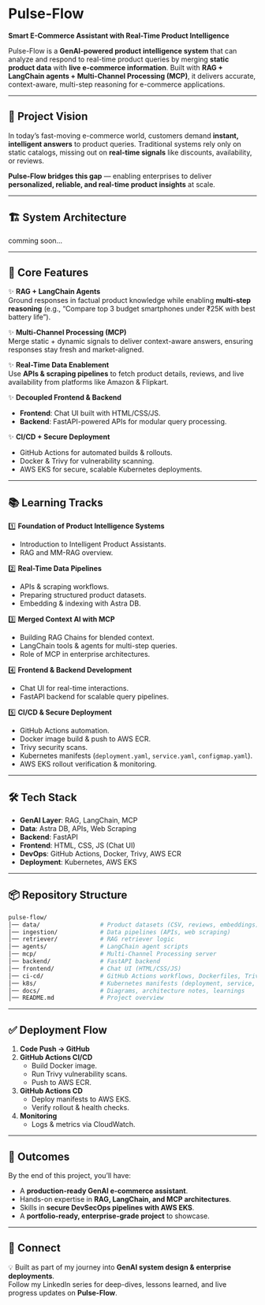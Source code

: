 # Pulse-Flow

**Smart E-Commerce Assistant with Real-Time Product Intelligence**  

Pulse-Flow is a **GenAI-powered product intelligence system** that can analyze and respond to real-time product queries by merging **static product data** with **live e-commerce information**. Built with **RAG + LangChain agents + Multi-Channel Processing (MCP)**, it delivers accurate, context-aware, multi-step reasoning for e-commerce applications.  

---

## 🚀 Project Vision  

In today’s fast-moving e-commerce world, customers demand **instant, intelligent answers** to product queries. Traditional systems rely only on static catalogs, missing out on **real-time signals** like discounts, availability, or reviews.  

**Pulse-Flow bridges this gap** — enabling enterprises to deliver **personalized, reliable, and real-time product insights** at scale.  

---

## 🏗️ System Architecture  

comming soon...


---

## 🔑 Core Features  

✨ **RAG + LangChain Agents**  
Ground responses in factual product knowledge while enabling **multi-step reasoning** (e.g., “Compare top 3 budget smartphones under ₹25K with best battery life”).  

✨ **Multi-Channel Processing (MCP)**  
Merge static + dynamic signals to deliver context-aware answers, ensuring responses stay fresh and market-aligned.  

✨ **Real-Time Data Enablement**  
Use **APIs & scraping pipelines** to fetch product details, reviews, and live availability from platforms like Amazon & Flipkart.  

✨ **Decoupled Frontend & Backend**  
- **Frontend**: Chat UI built with HTML/CSS/JS.  
- **Backend**: FastAPI-powered APIs for modular query processing.  

✨ **CI/CD + Secure Deployment**  
- GitHub Actions for automated builds & rollouts.  
- Docker & Trivy for vulnerability scanning.  
- AWS EKS for secure, scalable Kubernetes deployments.  

---

## 📚 Learning Tracks  

1️⃣ **Foundation of Product Intelligence Systems**  
- Introduction to Intelligent Product Assistants.  
- RAG and MM-RAG overview.  

2️⃣ **Real-Time Data Pipelines**  
- APIs & scraping workflows.  
- Preparing structured product datasets.  
- Embedding & indexing with Astra DB.  

3️⃣ **Merged Context AI with MCP**  
- Building RAG Chains for blended context.  
- LangChain tools & agents for multi-step queries.  
- Role of MCP in enterprise architectures.  

4️⃣ **Frontend & Backend Development**  
- Chat UI for real-time interactions.  
- FastAPI backend for scalable query pipelines.  

5️⃣ **CI/CD & Secure Deployment**  
- GitHub Actions automation.  
- Docker image build & push to AWS ECR.  
- Trivy security scans.  
- Kubernetes manifests (`deployment.yaml`, `service.yaml`, `configmap.yaml`).  
- AWS EKS rollout verification & monitoring.  

---

## 🛠️ Tech Stack  

- **GenAI Layer**: RAG, LangChain, MCP  
- **Data**: Astra DB, APIs, Web Scraping  
- **Backend**: FastAPI  
- **Frontend**: HTML, CSS, JS (Chat UI)  
- **DevOps**: GitHub Actions, Docker, Trivy, AWS ECR  
- **Deployment**: Kubernetes, AWS EKS  

---

## 📦 Repository Structure  

```bash
pulse-flow/
│── data/                 # Product datasets (CSV, reviews, embeddings)
│── ingestion/            # Data pipelines (APIs, web scraping)
│── retriever/            # RAG retriever logic
│── agents/               # LangChain agent scripts
│── mcp/                  # Multi-Channel Processing server
│── backend/              # FastAPI backend
│── frontend/             # Chat UI (HTML/CSS/JS)
│── ci-cd/                # GitHub Actions workflows, Dockerfiles, Trivy configs
│── k8s/                  # Kubernetes manifests (deployment, service, configmap)
│── docs/                 # Diagrams, architecture notes, learnings
│── README.md             # Project overview
```

---

## ✅ Deployment Flow  

1. **Code Push → GitHub**  
2. **GitHub Actions CI/CD**  
   - Build Docker image.  
   - Run Trivy vulnerability scans.  
   - Push to AWS ECR.  
3. **GitHub Actions CD**  
   - Deploy manifests to AWS EKS.  
   - Verify rollout & health checks.  
4. **Monitoring**  
   - Logs & metrics via CloudWatch.  

---

## 🎯 Outcomes  

By the end of this project, you’ll have:  
- A **production-ready GenAI e-commerce assistant**.  
- Hands-on expertise in **RAG, LangChain, and MCP architectures**.  
- Skills in **secure DevSecOps pipelines with AWS EKS**.  
- A **portfolio-ready, enterprise-grade project** to showcase.  

---

## 🔗 Connect  

💡 Built as part of my journey into **GenAI system design & enterprise deployments**.  
Follow my LinkedIn series for deep-dives, lessons learned, and live progress updates on **Pulse-Flow**.  
